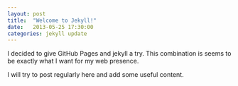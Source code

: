 ```yaml
---
layout: post
title:  "Welcome to Jekyll!"
date:   2013-05-25 17:30:00
categories: jekyll update
---
```


I decided to give GitHub Pages and jekyll a try. This combination is seems to be exactly
what I want for my web presence.

I will try to post regularly here and add some useful content.


